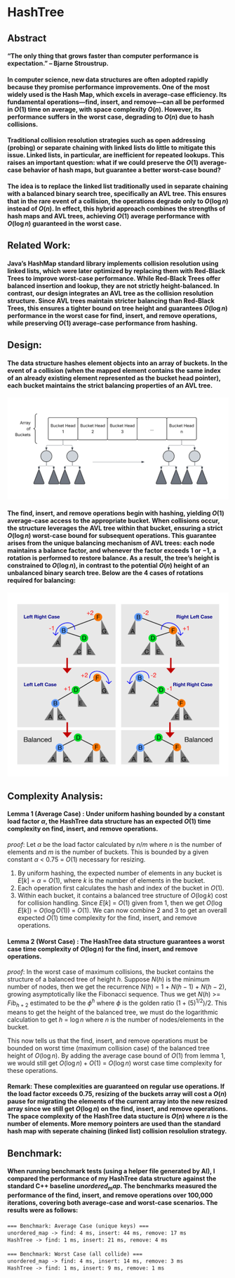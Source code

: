 # HashTree
## Abstract
#### “The only thing that grows faster than computer performance is expectation.” – Bjarne Stroustrup.

#### In computer science, new data structures are often adopted rapidly because they promise performance improvements. One of the most widely used is the Hash Map, which excels in average-case efficiency. Its fundamental operations—find, insert, and remove—can all be performed in $O(1)$ time on average, with space complexity $O(n)$. However, its performance suffers in the worst case, degrading to $O(n)$ due to hash collisions.

#### Traditional collision resolution strategies such as open addressing (probing) or separate chaining with linked lists do little to mitigate this issue. Linked lists, in particular, are inefficient for repeated lookups. This raises an important question: what if we could preserve the $O(1)$ average-case behavior of hash maps, but guarantee a better worst-case bound?

#### The idea is to replace the linked list traditionally used in separate chaining with a balanced binary search tree, specifically an AVL tree. This ensures that in the rare event of a collision, the operations degrade only to $O(\log n)$ instead of $O(n)$. In effect, this hybrid approach combines the strengths of hash maps and AVL trees, achieving $O(1)$ average performance with $O(\log n)$ guaranteed in the worst case.

## Related Work: 
#### Java’s HashMap standard library implements collision resolution using linked lists, which were later optimized by replacing them with Red-Black Trees to improve worst-case performance. While Red-Black Trees offer balanced insertion and lookup, they are not strictly height-balanced. In contrast, our design integrates an AVL tree as the collision resolution structure. Since AVL trees maintain stricter balancing than Red-Black Trees, this ensures a tighter bound on tree height and guarantees $O(\log n)$ performance in the worst case for find, insert, and remove operations, while preserving $O(1)$ average-case performance from hashing.

## Design:
#### The data structure hashes element objects into an array of buckets. In the event of a collision (when the mapped element contains the same index of an already existing element represented as the bucket head pointer), each bucket maintains the strict balancing properties of an AVL tree. 

![](Design.png)

#### The find, insert, and remove operations begin with hashing, yielding $O(1)$ average-case access to the appropriate bucket. When collisions occur, the structure leverages the AVL tree within that bucket, ensuring a strict $O(\log n)$ worst-case bound for subsequent operations. This guarantee arises from the unique balancing mechanism of AVL trees: each node maintains a balance factor, and whenever the factor exceeds $1$ or $-1$, a rotation is performed to restore balance. As a result, the tree’s height is constrained to $O(\log n)$, in contrast to the potential $O(n)$ height of an unbalanced binary search tree. Below are the 4 cases of rotations required for balancing: 

![](Rotation4.png)

## Complexity Analysis: 
#### Lemma 1 (Average Case) : Under uniform hashing bounded by a constant load factor $\alpha$, the HashTree data structure has an expected $O(1)$ time complexity on find, insert, and remove operations.

$proof:$ Let $\alpha$ be the load factor calculated by $n/m$ where $n$ is the number of elements and $m$ is the number of buckets. This is bounded by a given constant $\alpha$ < $0.75$ = $O(1)$ necessary for resizing.
1. By uniform hashing, the expected number of elements in any bucket is $E[k]$ = $\alpha$ = $O(1)$, where $k$ is the number of elements in the bucket.
2. Each operation first calculates the hash and index of the bucket in $O(1)$.
3. Within each bucket, it contains a balanced tree structure of $O(\log k)$ cost for collision handling. Since $E[k]$ = $O(1)$ given from 1, then we get $O(\log E[k])$ = $O(\log O(1))$ = $O(1)$. 
We can now combine 2 and 3 to get an overall expected $O(1)$ time complexity for the find, insert, and remove operations.

#### Lemma 2 (Worst Case) : The HashTree data structure guarantees a worst case time complexity of $O(\log n)$ for the find, insert, and remove operations.

$proof:$ In the worst case of maximum collisions, the bucket contains the structure of a balanced tree of height $h$. Suppose $N(h)$ is the minimum number of nodes, then we get the recurrence $N(h)$ = 1 + $N(h - 1)$ + $N(h - 2)$, growing asymptotically like the Fibonacci sequence. Thus we get $N(h)$ >= $Fib_{h + 2}$ estimated to be the $\phi^{h}$ where $\phi$ is the golden ratio $(1 + (5)^{1/2}) / 2$. This means to get the height of the balanced tree, we must do the logarithmic calculation to get $h$ = $\log n$ where $n$ is the number of nodes/elements in the bucket.

This now tells us that the find, insert, and remove operations must be bounded on worst time (maximum collision case) of the balanced tree height of $O(\log n)$. By adding the average case bound of $O(1)$ from lemma 1, we would still get $O(\log n) + O(1)$ = $O(\log n)$ worst case time complexity for these operations.

#### Remark: These complexities are guaranteed on regular use operations. If the load factor exceeds $0.75$, resizing of the buckets array will cost a $O(n)$ pause for migrating the elements of the current array into the new resized array since we still get $O(\log n)$ on the find, insert, and remove operations. The space complexity of the HashTree data stucture is $O(n)$ where $n$ is the number of elements. More memory pointers are used than the standard hash map with seperate chaining (linked list) collision resolulion strategy.

## Benchmark:
#### When running benchmark tests (using a helper file generated by AI), I compared the performance of my HashTree data structure against the standard C++ baseline $unordered_map$. The benchmarks measured the performance of the find, insert, and remove operations over 100,000 iterations, covering both average-case and worst-case scenarios. The results were as follows:

```
=== Benchmark: Average Case (unique keys) ===
unordered_map -> find: 4 ms, insert: 44 ms, remove: 17 ms
HashTree -> find: 1 ms, insert: 21 ms, remove: 4 ms

=== Benchmark: Worst Case (all collide) ===
unordered_map -> find: 4 ms, insert: 14 ms, remove: 3 ms
HashTree -> find: 1 ms, insert: 9 ms, remove: 1 ms
```


